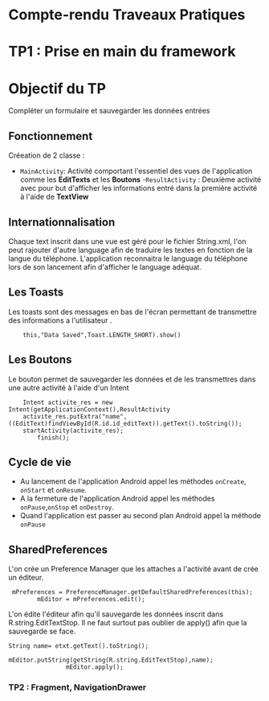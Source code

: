 <h1>  Compte-rendu Traveaux Pratiques</h1>

# TP1 : Prise en main du framework

# Objectif du TP

Compléter un formulaire et sauvegarder les données entrées


## Fonctionnement

Créeation de 2 classe :
    
- `MainActivity`: Activité comportant l'essentiel des vues de l'application comme
        les **EditTexts** et les **Boutons** 
-`ResultActivity` : Deuxième activité avec pour but d'afficher les informations entré
        dans la première activité à l'aide de **TextView**

## Internationnalisation 
Chaque text inscrit dans une vue est géré pour le fichier String.xml,
l'on peut rajouter d'autre language afin de traduire les textes en fonction de la langue du téléphone.
L'application reconnaitra le language du téléphone lors de son lancement afin d'afficher le language adéquat. 

## Les Toasts 

Les toasts sont des messages en bas de l'écran permettant de transmettre des informations a l'utilisateur .

```
    this,"Data Saved",Toast.LENGTH_SHORT).show()
```


## Les Boutons 

Le bouton permet de sauvegarder les données et de les transmettres dans une autre activité à l'aide d'un Intent 


```
    Intent activite_res = new Intent(getApplicationContext(),ResultActivity
    activite_res.putExtra("name",((EditText)findViewById(R.id.id_editText)).getText().toString());
    startActivity(activite_res);
        finish();
```


## Cycle de vie


- Au lancement de l'application Android appel les méthodes `onCreate`, `onStart` et `onResume`.
- A la fermeture de l'application Android appel les méthodes `onPause`,`onStop` et `onDestroy`.
- Quand l'application est passer au second plan Android appel la méthode `onPause`



## SharedPreferences

L'on crée un Preference Manager que les attaches a l'activité avant de crée un éditeur.
``` 
 mPreferences = PreferenceManager.getDefaultSharedPreferences(this);
        mEditor = mPreferences.edit();

```
L'on édite l'éditeur afin qu'il sauvegarde les données inscrit dans R.string.EditTextStop. 
Il ne faut surtout pas oublier de apply() afin que la sauvegarde se face.
```
String name= etxt.getText().toString();
                mEditor.putString(getString(R.string.EditTextStop),name);
                mEditor.apply();

```



### TP2 : Fragment, NavigationDrawer




